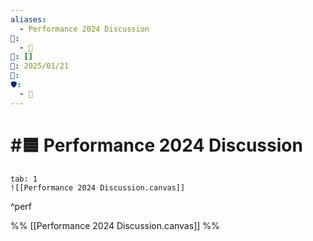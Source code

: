 ```yaml
---
aliases:
  - Performance 2024 Discussion
📁:
  - 🔀
🔀: []
📅: 2025/01/21
🔢: 
🛡️:
  - 📜
---
```

# #🟦 Performance 2024 Discussion

```tabs
tab: 1
![[Performance 2024 Discussion.canvas]]
```

^perf

%%
[[Performance 2024 Discussion.canvas]]
%%